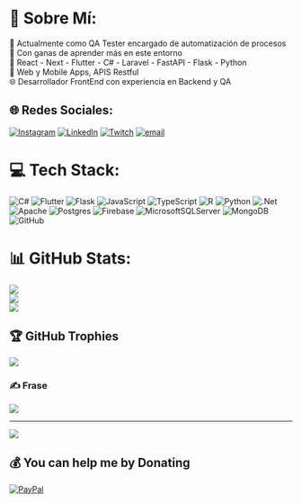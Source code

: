 # 💫 Sobre Mí:
🔭 Actualmente como QA Tester encargado de automatización de procesos<br>🌱 Con ganas de aprender más en este entorno<br>🔨 React - Next - Flutter - C# - Laravel - FastAPI - Flask - Python<br>📌 Web y Mobile Apps, APIS Restful<br>🌐 Desarrollador FrontEnd con experiencia en Backend y QA<br>   


## 🌐 Redes Sociales:
[![Instagram](https://img.shields.io/badge/Instagram-%23E4405F.svg?logo=Instagram&logoColor=white)](https://instagram.com/dannymdb01) [![LinkedIn](https://img.shields.io/badge/LinkedIn-%230077B5.svg?logo=linkedin&logoColor=white)](https://linkedin.com/in/marcelo-dávila) [![Twitch](https://img.shields.io/badge/Twitch-%239146FF.svg?logo=Twitch&logoColor=white)](https://twitch.tv/mdavilab) [![email](https://img.shields.io/badge/Email-D14836?logo=gmail&logoColor=white)](mailto:mdavilabarrancos@gmail.com) 

# 💻 Tech Stack:
![C#](https://img.shields.io/badge/c%23-%23239120.svg?style=for-the-badge&logo=csharp&logoColor=white) ![Flutter](https://img.shields.io/badge/Flutter-%2302569B.svg?style=for-the-badge&logo=Flutter&logoColor=white) ![Flask](https://img.shields.io/badge/flask-%23000.svg?style=for-the-badge&logo=flask&logoColor=white) ![JavaScript](https://img.shields.io/badge/javascript-%23323330.svg?style=for-the-badge&logo=javascript&logoColor=%23F7DF1E) ![TypeScript](https://img.shields.io/badge/typescript-%23007ACC.svg?style=for-the-badge&logo=typescript&logoColor=white) ![R](https://img.shields.io/badge/r-%23276DC3.svg?style=for-the-badge&logo=r&logoColor=white) ![Python](https://img.shields.io/badge/python-3670A0?style=for-the-badge&logo=python&logoColor=ffdd54) ![.Net](https://img.shields.io/badge/.NET-5C2D91?style=for-the-badge&logo=.net&logoColor=white) ![Apache](https://img.shields.io/badge/apache-%23D42029.svg?style=for-the-badge&logo=apache&logoColor=white) ![Postgres](https://img.shields.io/badge/postgres-%23316192.svg?style=for-the-badge&logo=postgresql&logoColor=white) ![Firebase](https://img.shields.io/badge/firebase-a08021?style=for-the-badge&logo=firebase&logoColor=ffcd34) ![MicrosoftSQLServer](https://img.shields.io/badge/Microsoft%20SQL%20Server-CC2927?style=for-the-badge&logo=microsoft%20sql%20server&logoColor=white) ![MongoDB](https://img.shields.io/badge/MongoDB-%234ea94b.svg?style=for-the-badge&logo=mongodb&logoColor=white) ![GitHub](https://img.shields.io/badge/github-%23121011.svg?style=for-the-badge&logo=github&logoColor=white)
# 📊 GitHub Stats:
![](https://github-readme-stats.vercel.app/api?username=mdavila-2001&theme=dark&hide_border=false&include_all_commits=true&count_private=true)<br/>
![](https://nirzak-streak-stats.vercel.app/?user=mdavila-2001&theme=dark&hide_border=false)<br/>
![](https://github-readme-stats.vercel.app/api/top-langs/?username=mdavila-2001&theme=dark&hide_border=false&include_all_commits=true&count_private=true&layout=compact)

## 🏆 GitHub Trophies
![](https://github-profile-trophy.vercel.app/?username=mdavila-2001&theme=radical&no-frame=false&no-bg=false&margin-w=4)

### ✍️ Frase
![](https://quotes-github-readme.vercel.app/api?type=horizontal&theme=radical)

---
[![](https://visitcount.itsvg.in/api?id=mdavila-2001&icon=0&color=0)](https://visitcount.itsvg.in)

  ## 💰 You can help me by Donating
  [![PayPal](https://img.shields.io/badge/PayPal-00457C?style=for-the-badge&logo=paypal&logoColor=white)](https://paypal.me/mdavilab) 

  
<!-- Proudly created with GPRM ( https://gprm.itsvg.in ) -->
